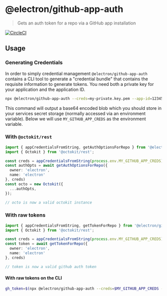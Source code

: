 # @electron/github-app-auth

> Gets an auth token for a repo via a GitHub app installation

[![CircleCI](https://circleci.com/gh/electron/github-app-auth.svg?style=svg)](https://circleci.com/gh/electron/github-app-auth)

## Usage

### Generating Credentials

In order to simply credential management `@electron/github-app-auth` contains
a CLI tool to generate a "credential bundle" that contains the requisite
information to generate tokens.  You need both a private key for your
application and the application ID.

```bash
npx @electron/github-app-auth --creds=my-private.key.pem --app-id=12345
```

This command will output a base64 encoded blob which you should store in your
services secret storage (normally accessed via an environment variable).  Below
we will use `MY_GITHUB_APP_CREDS` as the environment variable.

### With `@octokit/rest`

```typescript
import { appCredentialsFromString, getAuthOptionsForRepo } from '@electron/github-app-auth';
import { Octokit } from '@octokit/rest';

const creds = appCredentialsFromString(process.env.MY_GITHUB_APP_CREDS);
const authOpts = await getAuthOptionsForRepo({
  owner: 'electron',
  name: 'electron'
}, creds)
const octo = new Octokit({
  ...authOpts,
});

// octo is now a valid octokit instance
```

### With raw tokens

```typescript
import { appCredentialsFromString, getTokenForRepo } from '@electron/github-app-auth';
import { Octokit } from '@octokit/rest';

const creds = appCredentialsFromString(process.env.MY_GITHUB_APP_CREDS);
const token = await getTokenForRepo({
  owner: 'electron',
  name: 'electron'
}, creds)

// token is now a valid github auth token
```

#### With raw tokens on the CLI

```bash
gh_token=$(npx @electron/github-app-auth --creds=$MY_GITHUB_APP_CREDS --owner=electron --repo=electron)
```
